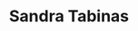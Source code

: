 ---
title: Sandra Tabinas
organization: Philippines
country: Philippines
talk: "Mapathon for Mental Health"
permalink: /speakers/#sandra-tabinas
---